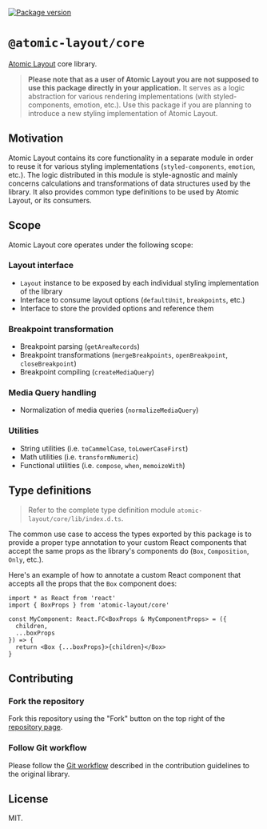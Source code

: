 [![Package version](https://img.shields.io/npm/v/@atomic-layout/core.svg?color=%237B85FF)](https://npmjs.com/package/@atomic-layout/core)

# `@atomic-layout/core`

[Atomic Layout][atomic-layout] core library.

> **Please note that as a user of Atomic Layout you are not supposed to use this package directly in your application.** It serves as a logic abstraction for various rendering implementations (with styled-components, emotion, etc.). Use this package if you are planning to introduce a new styling implementation of Atomic Layout.

[atomic-layout]: https://github.com/kettanaito/atomic-layout

## Motivation

Atomic Layout contains its core functionality in a separate module in order to reuse it for various styling implementations (`styled-components`, `emotion`, etc.). The logic distributed in this module is style-agnostic and mainly concerns calculations and transformations of data structures used by the library. It also provides common type definitions to be used by Atomic Layout, or its consumers.

## Scope

Atomic Layout core operates under the following scope:

### Layout interface

- `Layout` instance to be exposed by each individual styling implementation of the library
- Interface to consume layout options (`defaultUnit`, `breakpoints`, etc.)
- Interface to store the provided options and reference them

### Breakpoint transformation

- Breakpoint parsing (`getAreaRecords`)
- Breakpoint transformations (`mergeBreakpoints`, `openBreakpoint`, `closeBreakpoint`)
- Breakpoint compiling (`createMediaQuery`)

### Media Query handling

- Normalization of media queries (`normalizeMediaQuery`)

### Utilities

- String utilities (i.e. `toCammelCase`, `toLowerCaseFirst`)
- Math utilities (i.e. `transformNumeric`)
- Functional utilities (i.e. `compose`, `when`, `memoizeWith`)

## Type definitions

> Refer to the complete type definition module `atomic-layout/core/lib/index.d.ts`.

The common use case to access the types exported by this package is to provide a proper type annotation to your custom React components that accept the same props as the library's components do (`Box`, `Composition`, `Only`, etc.).

Here's an example of how to annotate a custom React component that accepts all the props that the `Box` component does:

```tsx
import * as React from 'react'
import { BoxProps } from 'atomic-layout/core'

const MyComponent: React.FC<BoxProps & MyComponentProps> = ({
  children,
  ...boxProps
}) => {
  return <Box {...boxProps}>{children}</Box>
}
```

## Contributing

### Fork the repository

Fork this repository using the "Fork" button on the top right of the [repository page](https://github.com/kettanaito/atomic-layout/tree/master/packages/atomic-layout-core).

### Follow Git workflow

Please follow the [Git workflow](https://github.com/kettanaito/atomic-layout/blob/master/.github/CONTRIBUTING.md#git-workflow) described in the contribution guidelines to the original library.

## License

MIT.
